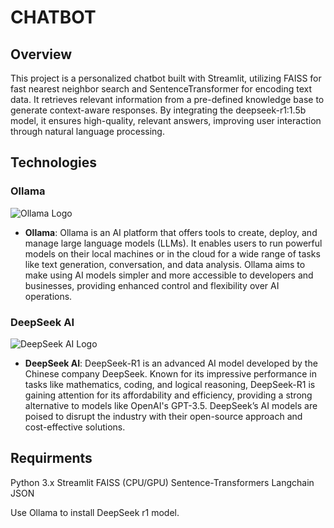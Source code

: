 # CHATBOT

## Overview

This project is a personalized chatbot built with Streamlit, utilizing FAISS for fast nearest neighbor search and SentenceTransformer for encoding text data. It retrieves relevant information from a pre-defined knowledge base to generate context-aware responses. By integrating the deepseek-r1:1.5b model, it ensures high-quality, relevant answers, improving user interaction through natural language processing.

## Technologies

### Ollama 

![Ollama Logo](https://www.linuxtricks.fr/upload/ollama-logo.png)

- **Ollama**: Ollama is an AI platform that offers tools to create, deploy, and manage large language models (LLMs). It enables users to run powerful models on their local machines or in the cloud for a wide range of tasks like text generation, conversation, and data analysis. Ollama aims to make using AI models simpler and more accessible to developers and businesses, providing enhanced control and flexibility over AI operations.

### DeepSeek AI 

![DeepSeek AI Logo](https://harunmudak.com/wp-content/uploads/2025/01/DeepSeek-Logo-1160x653.jpg)

- **DeepSeek AI**: DeepSeek-R1 is an advanced AI model developed by the Chinese company DeepSeek. Known for its impressive performance in tasks like mathematics, coding, and logical reasoning, DeepSeek-R1 is gaining attention for its affordability and efficiency, providing a strong alternative to models like OpenAI's GPT-3.5. DeepSeek’s AI models are poised to disrupt the industry with their open-source approach and cost-effective solutions.

## Requirments

Python 3.x
Streamlit
FAISS (CPU/GPU)
Sentence-Transformers
Langchain
JSON

Use Ollama to install DeepSeek r1 model.

